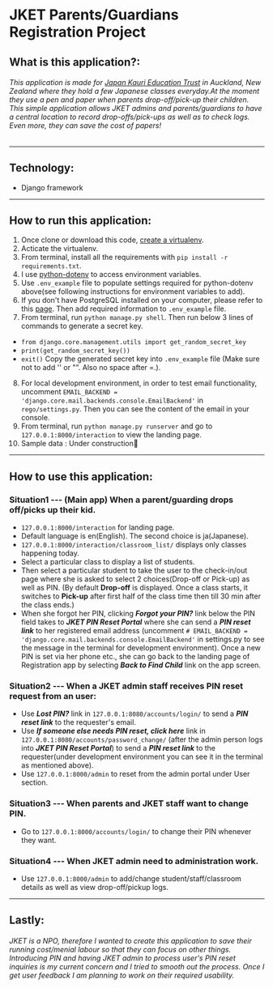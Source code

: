# JKET Parents/Guardians Registration Project

## What is this application?:
###### This application is made for [Japan Kauri Education Trust](http://jket.epizy.com/index.php) in Auckland, New Zealand where they hold a few Japanese classes everyday.At the moment they use a pen and paper when parents drop-off/pick-up their children. This simple application allows JKET admins and parents/guardians to have a central location to record drop-offs/pick-ups as well as to check logs. Even more, they can save the cost of papers!
---

## Technology:
- Django framework
---

## How to run this application:

1. Once clone or download this code, [create a virtualenv](https://docs.python.org/3/library/venv.html).
2. Acticate the virtualenv.
3. From terminal, install all the requirements with `pip install -r requirements.txt`.
4. I use [python-dotenv](https://pypi.org/project/python-dotenv/) to access environment variables.
5. Use `.env_example` file to populate settings required for python-dotenv above(see following instructions for environment variables to add).
6. If you don't have PostgreSQL installed on your computer, please refer to this [page](https://www.postgresql.org/docs/current/installation.html). Then add required information to `.env_example` file.
7. From terminal, run `python manage.py shell`. Then run below 3 lines of commands to generate a secret key.
 - `from django.core.management.utils import get_random_secret_key`
 - `print(get_random_secret_key())`
 - `exit()`
   Copy the generated secret key into `.env_example` file (Make sure not to add '' or "". Also no space after =.).
8. For local development environment, in order to test email functionality, uncomment `EMAIL_BACKEND = 'django.core.mail.backends.console.EmailBackend'` in `rego/settings.py`. Then you can see the content of the email in your console.
9. From terminal, run `python manage.py runserver` and go to `127.0.0.1:8000/interaction` to view the landing page.
10. Sample data : Under construction🚧

---

## How to use this application:

### Situation1 --- (Main app) When a parent/guarding drops off/picks up their kid.
- `127.0.0.1:8000/interaction` for landing page.
- Default language is en(English). The second choice is ja(Japanese).
- `127.0.0.1:8000/interaction/classroom_list/` displays only classes happening today.
- Select a particular class to display a list of students.
- Then select a particular student to take the user to the check-in/out page where she is asked to select 2 choices(Drop-off or Pick-up) as well as PIN. (By default **Drop-off** is displayed. Once a class starts, it switches to **Pick-up** after first half of the class time then till 30 min after the class ends.)
- When she forgot her PIN, clicking ***Forgot your PIN?*** link below the PIN field takes to ***JKET PIN Reset Portal*** where she can send a ***PIN reset link*** to her registered email address (uncomment `# EMAIL_BACKEND = 'django.core.mail.backends.console.EmailBackend'` in settings.py to see the message in the terminal for development environment). Once a new PIN is set via her phone etc., she can go back to the landing page of Registration app by selecting ***Back to Find Child*** link on the app screen. 

### Situation2 --- When a JKET admin staff receives PIN reset request from an user:
- Use ***Lost PIN?*** link in `127.0.0.1:8080/accounts/login/` to send a ***PIN reset link*** to the requester's email.
- Use ***If someone else needs PIN reset, click here*** link in `127.0.0.1:8080/accounts/password_change/` (after the admin person logs into ***JKET PIN Reset Portal***) to send a ***PIN reset link*** to the requester(under development environment you can see it in the terminal as mentioned above).
- Use `127.0.0.1:8000/admin` to reset from the admin portal under User section.

### Situation3 --- When parents and JKET staff want to change PIN.
- Go to `127.0.0.1:8000/accounts/login/` to change their PIN whenever they want.

### Situation4 --- When JKET admin need to administration work.
- Use `127.0.0.1:8000/admin` to add/change student/staff/classroom details as well as view drop-off/pickup logs.


---

## Lastly:
###### JKET is a NPO, therefore I wanted to create this application to save their running cost/menial labour so that they can focus on other things. Introducing PIN and having JKET admin to process user's PIN reset inquiries is my current concern and I tried to smooth out the process. Once I get user feedback I am planning to work on their required usability.
